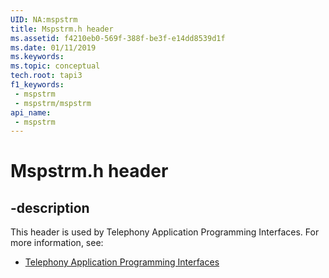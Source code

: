 ```yaml
---
UID: NA:mspstrm
title: Mspstrm.h header
ms.assetid: f4210eb0-569f-388f-be3f-e14dd8539d1f
ms.date: 01/11/2019
ms.keywords: 
ms.topic: conceptual
tech.root: tapi3
f1_keywords:
 - mspstrm
 - mspstrm/mspstrm
api_name:
 - mspstrm
---
```


# Mspstrm.h header


## -description

This header is used by Telephony Application Programming Interfaces. For more information, see:

- [Telephony Application Programming Interfaces](../_tapi3/index.md)

